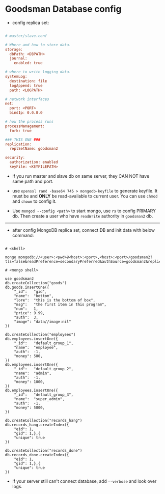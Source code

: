 # Goodsman Database config

- config replica set:
  
```cfg

# master/slave.conf

# Where and how to store data.
storage:
  dbPath: <DBPATH>
  journal:
    enabled: true

# where to write logging data.
systemLog:
  destination: file
  logAppend: true
  path: <LOGPATH>

# network interfaces
net:
  port: <PORT>
  bindIp: 0.0.0.0

# how the process runs
processManagement:
  fork: true

### THIS ONE ###
replication:
  replSetName: goodsman2

security:
  authorization: enabled
  keyFile: <KEYFILEPATH>

 ```

- If you run master and slave db on same server, they CAN NOT have same path and port.

- use ``openssl rand -base64 745 > mongodb-keyfile`` to generate keyfile. It must be and **ONLY** be read-available to current user. You can use ``chmod`` and ``chown`` to config it.
-  Use ``mongod --config <path>`` to start mongo, use ``rs`` to config PRIMARY db. Then create a user who have ``readWrite`` authority in ``goodsman2`` db.


---

- after config MongoDB replica set, connect DB and init data with below command: 

```shell

# <shell>

mongo mongodb://<user>:<pwd>@<host>:<port>,<host>:<port>/goodsman2?tls=false&readPreference=secondaryPreferred&authSource=goodsman2&replicaSet=goodsman2

# <mongo shell>

use goodsman2
db.createCollection("goods")
db.goods.insertOne({
    "_id":   "gid",
    "name":  "bottom",
    "lore":  "this is the bottom of box",
    "msg":   "the first item in this program",
    "num":   1,
    "price": 9.99,
    "auth":  3,
    "image": "data//image:nil"
})

db.createCollection("employees")
db.employees.insertOne({
    "_id":   "default_group_1",
    "name":  "employee",
    "auth":  -1,
    "money": 500,
})
db.employees.insertOne({
    "_id":   "default_group_2",
    "name":  "admin",
    "auth":  -1,
    "money": 1000,
})
db.employees.insertOne({
    "_id":   "default_group_3",
    "name":  "super_admin",
    "auth":  -1,
    "money": 5000,
})

db.createCollection("records_hang")
db.records_hang.createIndex({
    "eid": 1,
    "gid": 1,},{
    "unique": true
})

db.createCollection("records_done")
db.records_done.createIndex({
    "eid": 1,
    "gid": 1,},{
    "unique": true
})
```

- If your server still can't connect database, add ``--verbose`` and look over logs.